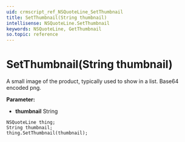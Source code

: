 ```yaml
---
uid: crmscript_ref_NSQuoteLine_SetThumbnail
title: SetThumbnail(String thumbnail)
intellisense: NSQuoteLine.SetThumbnail
keywords: NSQuoteLine, GetThumbnail
so.topic: reference
---
```


# SetThumbnail(String thumbnail)

A small image of the product, typically used to show in a list. Base64 encoded png.

**Parameter:** 
* **thumbnail** String

```crmscript
NSQuoteLine thing;
String thumbnail;
thing.SetThumbnail(thumbnail);
```

